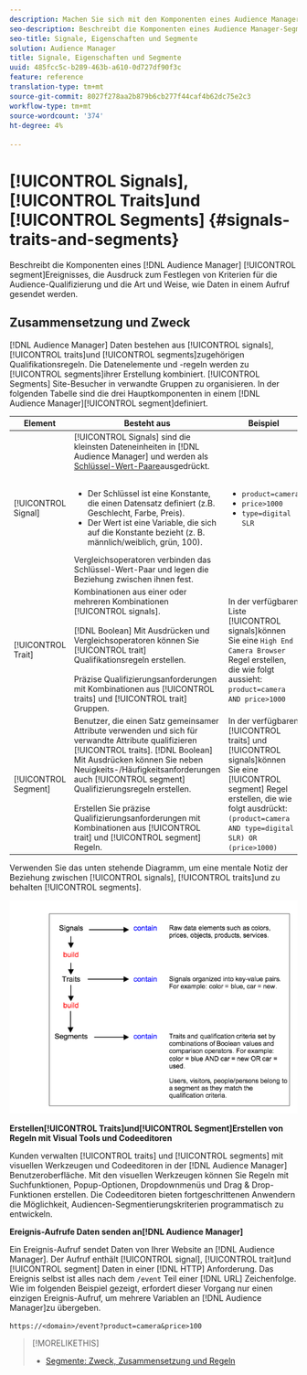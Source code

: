 ```yaml
---
description: Machen Sie sich mit den Komponenten eines Audience Manager-Segments, den Ausdrücken, die zum Festlegen von Kriterien für die Audience-Qualifizierung verwendet werden, und der Art und Weise vertraut, wie Daten in einem Ereignis-Aufruf gesendet werden.
seo-description: Beschreibt die Komponenten eines Audience Manager-Segments, die Ausdruck, die zum Festlegen von Kriterien für die Audience-Qualifizierung verwendet werden, und wie Daten in einem Ereignis-Aufruf gesendet werden.
seo-title: Signale, Eigenschaften und Segmente
solution: Audience Manager
title: Signale, Eigenschaften und Segmente
uuid: 485fcc5c-b289-463b-a610-0d727df90f3c
feature: reference
translation-type: tm+mt
source-git-commit: 8027f278aa2b879b6cb277f44caf4b62dc75e2c3
workflow-type: tm+mt
source-wordcount: '374'
ht-degree: 4%

---
```



# [!UICONTROL Signals], [!UICONTROL Traits]und [!UICONTROL Segments] {#signals-traits-and-segments}

Beschreibt die Komponenten eines [!DNL Audience Manager] [!UICONTROL segment]Ereignisses, die Ausdruck zum Festlegen von Kriterien für die Audience-Qualifizierung und die Art und Weise, wie Daten in einem Aufruf gesendet werden.

## Zusammensetzung und Zweck

[!DNL Audience Manager] Daten bestehen aus [!UICONTROL signals], [!UICONTROL traits]und [!UICONTROL segments]zugehörigen Qualifikationsregeln. Die Datenelemente und -regeln werden zu [!UICONTROL segments]ihrer Erstellung kombiniert. [!UICONTROL Segments] Site-Besucher in verwandte Gruppen zu organisieren. In der folgenden Tabelle sind die drei Hauptkomponenten in einem [!DNL Audience Manager][!UICONTROL segment]definiert.

| Element | Besteht aus | Beispiel |
|---|---|---|
| [!UICONTROL Signal] | [!UICONTROL Signals] sind die kleinsten Dateneinheiten in [!DNL Audience Manager] und werden als [Schlüssel-Wert-Paare](../reference/key-value-pairs-explained.md)ausgedrückt.<br><br><ul><li>Der Schlüssel ist eine Konstante, die einen Datensatz definiert (z.B. Geschlecht, Farbe, Preis).</li><li>Der Wert ist eine Variable, die sich auf die Konstante bezieht (z. B. männlich/weiblich, grün, 100).</li></ul>Vergleichsoperatoren verbinden das Schlüssel-Wert-Paar und legen die Beziehung zwischen ihnen fest. | <ul><li>`product=camera`</li><li>`price>1000`</li><li>`type=digital SLR`</li></ul> |
| [!UICONTROL Trait] | Kombinationen aus einer oder mehreren Kombinationen [!UICONTROL signals].<br><br> [!DNL Boolean] Mit Ausdrücken und Vergleichsoperatoren können Sie [!UICONTROL trait] Qualifikationsregeln erstellen. <br><br>Präzise Qualifizierungsanforderungen mit Kombinationen aus [!UICONTROL traits] und [!UICONTROL trait] Gruppen. | In der verfügbaren Liste [!UICONTROL signals]können Sie eine `High End Camera Browser` Regel erstellen, die wie folgt aussieht: `product=camera AND price>1000` |
| [!UICONTROL Segment] | Benutzer, die einen Satz gemeinsamer Attribute verwenden und sich für verwandte Attribute qualifizieren [!UICONTROL traits]. [!DNL Boolean] Mit Ausdrücken können Sie neben Neuigkeits-/Häufigkeitsanforderungen auch [!UICONTROL segment] Qualifizierungsregeln erstellen.<br><br> Erstellen Sie präzise Qualifizierungsanforderungen mit Kombinationen aus [!UICONTROL trait] und [!UICONTROL segment] Regeln. | In der verfügbaren [!UICONTROL traits] und [!UICONTROL signals]können Sie eine [!UICONTROL segment] Regel erstellen, die wie folgt ausdrückt:`(product=camera AND type=digital SLR) OR (price>1000)` |

Verwenden Sie das unten stehende Diagramm, um eine mentale Notiz der Beziehung zwischen [!UICONTROL signals], [!UICONTROL traits]und zu behalten [!UICONTROL segments].

![](assets/signals-traits-segments.png)

**Erstellen[!UICONTROL Traits]und[!UICONTROL Segment]Erstellen von Regeln mit Visual Tools und Codeeditoren**

Kunden verwalten [!UICONTROL traits] und [!UICONTROL segments] mit visuellen Werkzeugen und Codeeditoren in der [!DNL Audience Manager] Benutzeroberfläche. Mit den visuellen Werkzeugen können Sie Regeln mit Suchfunktionen, Popup-Optionen, Dropdownmenüs und Drag &amp; Drop-Funktionen erstellen. Die Codeeditoren bieten fortgeschrittenen Anwendern die Möglichkeit, Audiencen-Segmentierungskriterien programmatisch zu entwickeln.

**Ereignis-Aufrufe Daten senden an[!DNL Audience Manager]**

Ein Ereignis-Aufruf sendet Daten von Ihrer Website an [!DNL Audience Manager]. Der Aufruf enthält [!UICONTROL signal], [!UICONTROL trait]und [!UICONTROL segment] Daten in einer [!DNL HTTP] Anforderung. Das Ereignis selbst ist alles nach dem `/event` Teil einer [!DNL URL] Zeichenfolge. Wie im folgenden Beispiel gezeigt, erfordert dieser Vorgang nur einen einzigen Ereignis-Aufruf, um mehrere Variablen an [!DNL Audience Manager]zu übergeben.

`https://<domain>/event?product=camera&price>100`

>[!MORELIKETHIS]
>
>* [Segmente: Zweck, Zusammensetzung und Regeln](../features/segments/segments-purpose.md)

